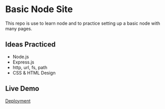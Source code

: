 # Basic Node Site

This repo is use to learn node and to practice setting up a basic node with many pages.

## Ideas Practiced
* Node.js
* Express.js
* http, url, fs, path
* CSS & HTML Design

 ## Live Demo
[Deployment](https://basic-node-site.scott-hall7.repl.co/)

 